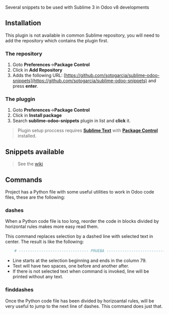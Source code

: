Several snippets to be used with Sublime 3 in Odoo v8 developments

## Installation

This plugin is not available in common Sublime repository, you will need to add the repository which contains the plugin first.

### The repository

1. Goto **Preferences**->**Package Control**
1. Click in **Add Repository**
1. Adds the following URL: [https://github.com/sotogarcia/sublime-odoo-snippets](https://github.com/sotogarcia/sublime-odoo-snippets) and press **enter**.

### The pluggin

1. Goto **Preferences**->**Package Control**
1. Click in **Install package**
1. Search **sublime-odoo-snippets** plugin in list and **click** it.


> Plugin setup proccess requires **[Sublime Text](http://www.sublimetext.com/)** with **[Package Control](https://packagecontrol.io/installation)** installed.


## Snippets available

> See the [wiki](https://github.com/sotogarcia/sublime-odoo-snippets/wiki)

## Commands

Project has a Python file with some useful utilities to work in Odoo code files, these are the following:

### dashes

When a Python code file is too long, reorder the code in blocks divided by horizontal rules makes more easy read them.

This command replaces selection by a dashed line with selected text in center. The result is like the following:

```python
    # ------------------------------- PRUEBA ----------------------------------
```

- Line starts at the selection beginning and ends in the column 79.
- Text will have two spaces, one before and another after.
- If there is not selected text when command is invoked, line will be printed without any text.

### finddashes

Once the Python code file has been divided by horizoantal rules, will be very useful to jump to the next line of dashes. This command does just that.
